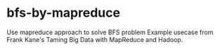 # bfs-by-mapreduce
Use mapreduce approach to solve BFS problem
Example usecase from Frank Kane's Taming Big Data with MapReduce and Hadoop.
